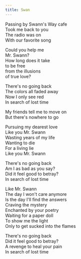 ```yaml
---      
title: Swan  
---      
```

          
Passing by Swann's Way cafe  
Took me back to you  
The radio was on  
With our favorite song   
  
Could you help me  
Mr. Swann?  
How long does it take   
to be free   
from the illusions   
of true love?  
  
There's no going back  
The colors all faded away  
Now I only see red  
In search of lost time  
  
My friends tell me to move on  
But there's nowhere to go   
  
Pursuing my dearest love  
Like you Mr. Swann  
Wasting years of my life  
Wanting to die  
For a living lie  
Like you Mr. Swann  
  
There's no going back  
Am I as bad as you say?  
Did it feel good to betray?  
In search of lost time  
  
Like Mr. Swann   
The day I won't care anymore  
Is the day I'll find the answers  
Craving the mystery   
Enchanted by your poetry  
Waiting for a paper doll  
To show me the light  
Only to get sucked into the flames  
  
There's no going back  
Did it feel good to betray?  
A revenge to heal your pain  
In search of lost time  
